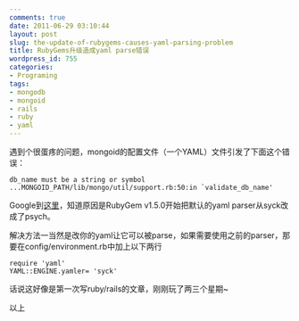 ```yaml
---
comments: true
date: 2011-06-29 03:10:44
layout: post
slug: the-update-of-rubygems-causes-yaml-parsing-problem
title: RubyGems升级造成yaml parse错误
wordpress_id: 755
categories:
- Programing
tags:
- mongodb
- mongoid
- rails
- ruby
- yaml
---
```


遇到个很蛋疼的问题，mongoid的配置文件（一个YAML）文件引发了下面这个错误：

```
db_name must be a string or symbol
...MONGOID_PATH/lib/mongo/util/support.rb:50:in `validate_db_name'
```

Google到[这里](http://cstrahan.com/2011/05/14/mongoid-yaml-rails-conflict.html)，知道原因是RubyGem v1.5.0开始把默认的yaml parser从syck改成了psych。

解决方法一当然是改你的yaml让它可以被parse，如果需要使用之前的parser，那要在config/environment.rb中加上以下两行

```
require 'yaml'
YAML::ENGINE.yamler= 'syck'
```

话说这好像是第一次写ruby/rails的文章，刚刚玩了两三个星期~

以上




